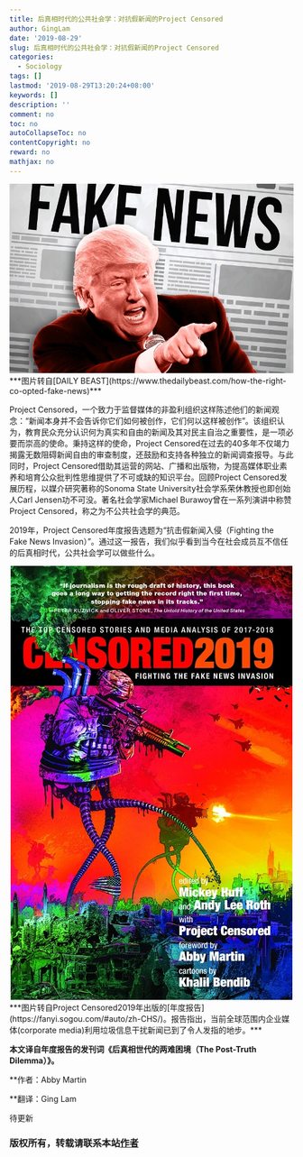 ```yaml
---
title: 后真相时代的公共社会学：对抗假新闻的Project Censored
author: GingLam
date: '2019-08-29'
slug: 后真相时代的公共社会学：对抗假新闻的Project Censored
categories:
  - Sociology
tags: []
lastmod: '2019-08-29T13:20:24+08:00'
keywords: []
description: ''
comment: no
toc: no
autoCollapseToc: no
contentCopyright: no
reward: no
mathjax: no
---
```

<div align=center><img src="https://raw.githubusercontent.com/GingLam/Storage/master/trump1.jpg"></div>
<div align=center>
</div>
***图片转自[DAILY BEAST](https://www.thedailybeast.com/how-the-right-co-opted-fake-news)***

Project Censored，一个致力于监督媒体的非盈利组织这样陈述他们的新闻观念：“新闻本身并不会告诉你它们如何被创作，它们何以这样被创作”。该组织认为，教育民众充分认识何为真实和自由的新闻及其对民主自治之重要性，是一项必要而崇高的使命。秉持这样的使命，Project Censored在过去的40多年不仅竭力揭露无数阻碍新闻自由的审查制度，还鼓励和支持各种独立的新闻调查报导。与此同时，Project Censored借助其运营的网站、广播和出版物，为提高媒体职业素养和培育公众批判性思维提供了不可或缺的知识平台。回顾Project Censored发展历程，以媒介研究著称的Sonoma State University社会学系荣休教授也即创始人Carl Jensen功不可没。著名社会学家Michael Burawoy曾在一系列演讲中称赞Project Censored，称之为不公共社会学的典范。

2019年，Project Censored年度报告选题为“抗击假新闻入侵（Fighting the Fake News Invasion）”。通过这一报告，我们似乎看到当今在社会成员互不信任的后真相时代，公共社会学可以做些什么。

<!--more-->

<div align=center><img src="https://raw.githubusercontent.com/GingLam/Storage/master/project.jpg"></div>
<div align=center>
</div>
***图片转自Project Censored2019年出版的[年度报告](https://fanyi.sogou.com/#auto/zh-CHS/)。报告指出，当前全球范围内企业媒体(corporate media)利用垃圾信息干扰新闻已到了令人发指的地步。***

**本文译自年度报告的发刊词《后真相世代的两难困境（The Post-Truth Dilemma）》。**

**作者：Abby Martin

**翻译：Ging Lam

待更新

### 版权所有，转载请联系本站[作者](mailto:linj83@mail2.sysu.edu.cn)
